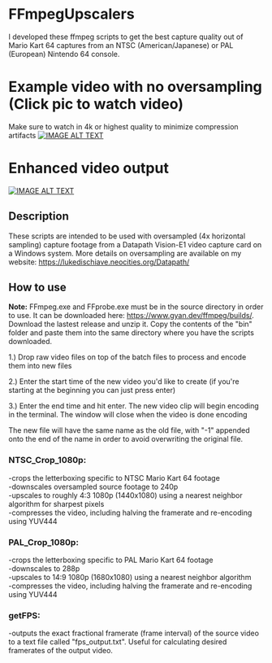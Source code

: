 # FFmpegUpscalers
I developed these ffmpeg scripts to get the best capture quality out of Mario Kart 64 captures from an NTSC (American/Japanese) or PAL (European) Nintendo 64 console.


# Example video with no oversampling (Click pic to watch video)
Make sure to watch in 4k or highest quality to minimize compression artifacts
[![IMAGE ALT TEXT](http://img.youtube.com/vi/dEsy-8XTVak/0.jpg)](http://www.youtube.com/watch?v=dEsy-8XTVak "Video Title")

# Enhanced video output 
[![IMAGE ALT TEXT](http://img.youtube.com/vi/_FEqBgkAbJ4/0.jpg)](http://www.youtube.com/watch?v=_FEqBgkAbJ4 "Video Title")

## Description
These scripts are intended to be used with oversampled (4x horizontal sampling) capture footage from a Datapath Vision-E1 video capture card on a Windows system. More details on oversampling are available on my website: https://lukedischiave.neocities.org/Datapath/

## How to use
**Note:** FFmpeg.exe and FFprobe.exe must be in the source directory in order to use. It can be downloaded here: https://www.gyan.dev/ffmpeg/builds/. Download the lastest release and unzip it. Copy the contents of the "bin" folder and paste them into the same directory where you have the scripts downloaded.

1.) Drop raw video files on top of the batch files to process and encode them into new files 

2.) Enter the start time of the new video you'd like to create (if you're starting at the beginning you can just press enter) 

3.) Enter the end time and hit enter. The new video clip will begin encoding in the terminal. The window will close when the video is done encoding 

The new file will have the same name as the old file, with "-1" appended onto the end of the name in order to avoid overwriting the original file.

### NTSC_Crop_1080p: 
-crops the letterboxing specific to NTSC Mario Kart 64 footage\
-downscales oversampled source footage to 240p \
-upscales to roughly 4:3 1080p (1440x1080) using a nearest neighbor algorithm for sharpest pixels \
-compresses the video, including halving the framerate and re-encoding using YUV444

### PAL_Crop_1080p:
-crops the letterboxing specific to PAL Mario Kart 64 footage\
-downscales to 288p \
-upscales to 14:9 1080p (1680x1080) using a nearest neighbor algorithm \
-compresses the video, including halving the framerate and re-encoding using YUV444

### getFPS:
-outputs the exact fractional framerate (frame interval) of the source video to a text file called "fps_output.txt". Useful for calculating desired framerates of the output video.



